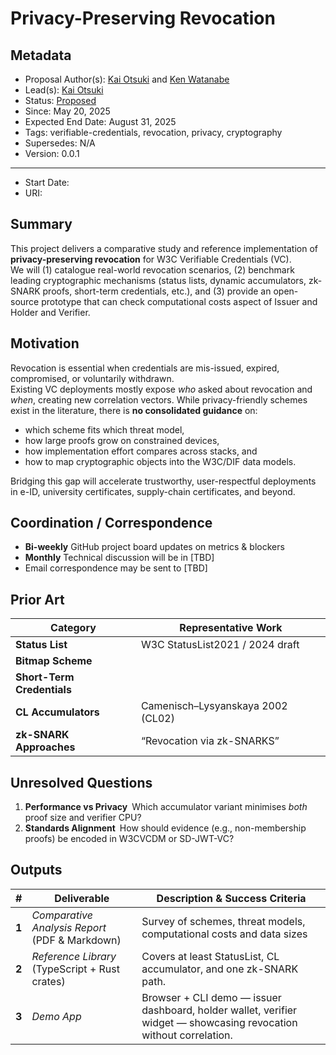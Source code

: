 # Privacy-Preserving Revocation

## Metadata

- Proposal Author(s): [Kai Otsuki](https://github.com/Dtitkaio) and [Ken Watanabe](https://github.com/dorakemon)
- Lead(s): [Kai Otsuki](https://www.linkedin.com/in/kai-otsuki-9475a8303/)
- Status: [Proposed]()
- Since: May 20, 2025
- Expected End Date: August 31, 2025
- Tags: verifiable-credentials, revocation, privacy, cryptography
- Supersedes: N/A
- Version: 0.0.1

---

[//]: # "Do not fill out below. To be filled out by chairs post-approval"

- Start Date:
- URI:

## Summary
This project delivers a comparative study and reference implementation of **privacy-preserving revocation** for W3C Verifiable Credentials (VC).  
We will (1) catalogue real-world revocation scenarios, (2) benchmark leading cryptographic mechanisms (status lists, dynamic accumulators, zk-SNARK proofs, short-term credentials, etc.), and (3) provide an open-source prototype that can check computational costs aspect of Issuer and Holder and Verifier.

## Motivation
Revocation is essential when credentials are mis-issued, expired, compromised, or voluntarily withdrawn.  
Existing VC deployments mostly expose *who* asked about revocation and *when*, creating new correlation vectors. While privacy-friendly schemes exist in the literature, there is **no consolidated guidance** on:
* which scheme fits which threat model,
* how large proofs grow on constrained devices,
* how implementation effort compares across stacks, and
* how to map cryptographic objects into the W3C/DIF data models.

Bridging this gap will accelerate trustworthy, user-respectful deployments in e-ID, university certificates, supply-chain certificates, and beyond.

## Coordination / Correspondence
- **Bi-weekly** GitHub project board updates on metrics & blockers  
- **Monthly** Technical discussion will be in [TBD]
- Email correspondence may be sent to [TBD]
## Prior Art
| Category | Representative Work | 
|----------|--------------------|
| **Status List** | W3C StatusList2021 / 2024 draft | 
| **Bitmap Scheme** |  | 
| **Short-Term Credentials** || 
| **CL Accumulators** | Camenisch–Lysyanskaya 2002 (CL02) | 
| **zk-SNARK Approaches** | “Revocation via zk-SNARKS” |

## Unresolved Questions
1. **Performance vs Privacy** Which accumulator variant minimises *both* proof size and verifier CPU?
2. **Standards Alignment** How should evidence (e.g., non-membership proofs) be encoded in W3CVCDM or SD-JWT-VC?

## Outputs
| # | Deliverable | Description & Success Criteria |
|---|-------------|--------------------------------|
| **1** | *Comparative Analysis Report* (PDF & Markdown) | Survey of schemes, threat models, computational costs and data sizes |
| **2** | *Reference Library* (TypeScript + Rust crates) | Covers at least StatusList, CL accumulator, and one zk-SNARK path. |
| **3** | *Demo App* | Browser + CLI demo ― issuer dashboard, holder wallet, verifier widget ― showcasing revocation without correlation. |
